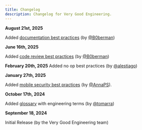 ```yaml
---
title: Changelog
description: Changelog for Very Good Engineering.
---
```


**August 21st, 2025**

Added [documentation best practices](/documentation/documentation/) (by [@B0berman](https://github.com/B0berman))

**June 16th, 2025**

Added [code review best practices](/code_review/code_review/) (by [@B0berman](https://github.com/B0berman))

**February 20th, 2025**
Added no op best practices (by [@alestiago](https://github.com/alestiago))

**January 27th, 2025**

Added [mobile security best practices](/security/security_in_mobile_apps/) (by [@AnnaPS](https://github.com/AnnaPS)).

**October 17th, 2024**

Added [glossary](/engineering/glossary) with engineering terms (by [@tomarra](https://github.com/tomarra))

**September 18, 2024**

Initial Release (by the Very Good Engineering team)
